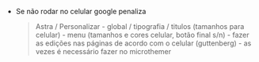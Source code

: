 - Se não rodar no celular google penaliza
    > Astra / Personalizar
      - global / tipografia / titulos (tamanhos para celular)
      - menu (tamanhos e cores celular, botão final s/n)
      - fazer as edições nas páginas de acordo com o celular (guttenberg)
      - as vezes é necessário fazer no microthemer